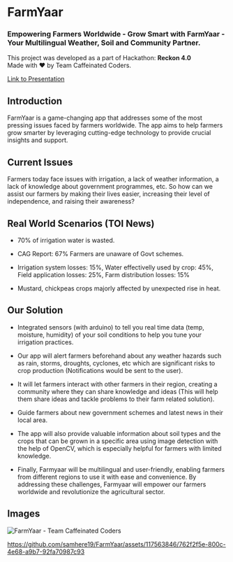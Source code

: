 # FarmYaar
### Empowering Farmers Worldwide - Grow Smart with FarmYaar - Your Multilingual Weather, Soil and Community Partner.


This project was developed as a part of Hackathon: **Reckon 4.0** <br/>
Made with ❤ by Team Caffeinated Coders.

[Link to Presentation](https://docs.google.com/presentation/d/1E7od2RZgQwKtFIx1bgUIR9QMubnggDjNs_lMSbQ14b4/edit?usp=sharing)


## Introduction

FarmYaar is a game-changing app that addresses some of the most pressing issues faced by farmers worldwide. The app aims to help farmers grow smarter by leveraging cutting-edge technology to provide crucial insights and support.


## Current Issues

Farmers today face issues with irrigation, a lack of weather information, a lack of knowledge about government programmes, etc. So how can we assist our farmers by making their lives easier, increasing their level of independence, and raising their awareness?


## Real World Scenarios (TOI News)

* 70% of irrigation water is wasted.

* CAG Report: 67% Farmers are unaware of Govt schemes.

* Irrigation system losses: 15%, Water effectivelly used by crop: 45%, Field application losses: 25%, Farm distribution losses: 15%

* Mustard, chickpeas crops majorly affected by unexpected rise in heat.


## Our Solution

* Integrated sensors (with arduino) to tell you real time data (temp, moisture, humidity) of your soil conditions to help you tune your irrigation practices.

* Our app will alert farmers beforehand about any weather hazards such as rain, storms, droughts, cyclones, etc which are significant risks to crop production (Notifications would be sent to the user).

* It will let farmers interact with other farmers in their region, creating a community where they can share knowledge and ideas (This will help them share ideas and tackle problems to their farm related solution).

* Guide farmers about new government schemes and latest news in their local area.

* The app will also provide valuable information about soil types and the crops that can be grown in a specific area using image detection with the help of OpenCV, which is especially helpful for farmers with limited knowledge.

* Finally, Farmyaar will be multilingual and user-friendly, enabling farmers from different regions to use it with ease and convenience. By addressing these challenges, Farmyaar will empower our farmers worldwide and revolutionize the agricultural sector.

## Images

![FarmYaar - Team Caffeinated Coders](https://user-images.githubusercontent.com/86651116/223516805-cda0c2b0-57df-4f82-8eeb-b854adcf17a9.png)




https://github.com/samhere19/FarmYaar/assets/117563846/762f2f5e-800c-4e68-a9b7-92fa70987c93



